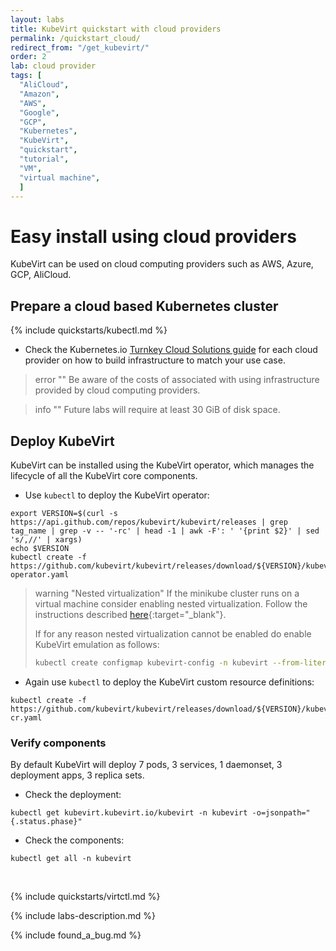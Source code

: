 ```yaml
---
layout: labs
title: KubeVirt quickstart with cloud providers
permalink: /quickstart_cloud/
redirect_from: "/get_kubevirt/"
order: 2
lab: cloud provider
tags: [
  "AliCloud",
  "Amazon",
  "AWS",
  "Google",
  "GCP",
  "Kubernetes",
  "KubeVirt",
  "quickstart",
  "tutorial",
  "VM",
  "virtual machine",
  ]
---
```


# Easy install using cloud providers

KubeVirt can be used on cloud computing providers such as AWS, Azure, GCP, AliCloud.

## Prepare a cloud based Kubernetes cluster

{% include quickstarts/kubectl.md %}

* Check the Kubernetes.io [Turnkey Cloud Solutions guide](https://kubernetes.io/docs/setup/production-environment/turnkey-solutions) for each cloud provider on how to build infrastructure to match your use case.


>  error ""
>  Be aware of the costs of associated with using infrastructure provided by cloud computing providers.

> info ""
> Future labs will require at least 30 GiB of disk space.

## Deploy KubeVirt

KubeVirt can be installed using the KubeVirt operator, which manages the lifecycle of all the KubeVirt core components.

* Use `kubectl` to deploy the KubeVirt operator:
```
export VERSION=$(curl -s https://api.github.com/repos/kubevirt/kubevirt/releases | grep tag_name | grep -v -- '-rc' | head -1 | awk -F': ' '{print $2}' | sed 's/,//' | xargs)
echo $VERSION
kubectl create -f https://github.com/kubevirt/kubevirt/releases/download/${VERSION}/kubevirt-operator.yaml
```

  > warning "Nested virtualization"
  > If the minikube cluster runs on a virtual machine consider enabling nested virtualization.  Follow the instructions described [here](https://docs.fedoraproject.org/en-US/quick-docs/using-nested-virtualization-in-kvm/index.html){:target="\_blank"}.
  >
  > If for any reason nested virtualization cannot be enabled do enable KubeVirt emulation as follows:
  >```bash
  > kubectl create configmap kubevirt-config -n kubevirt --from-literal debug.useEmulation=true
  > ```

* Again use `kubectl` to deploy the KubeVirt custom resource definitions:
```
kubectl create -f https://github.com/kubevirt/kubevirt/releases/download/${VERSION}/kubevirt-cr.yaml
```

### Verify components

By default KubeVirt will deploy 7 pods, 3 services, 1 daemonset, 3 deployment apps, 3 replica sets.

* Check the deployment:
```
kubectl get kubevirt.kubevirt.io/kubevirt -n kubevirt -o=jsonpath="{.status.phase}"
````

* Check the components:
```
kubectl get all -n kubevirt
```
<br>

{% include quickstarts/virtctl.md %}

{% include labs-description.md %}

{% include found_a_bug.md %}
